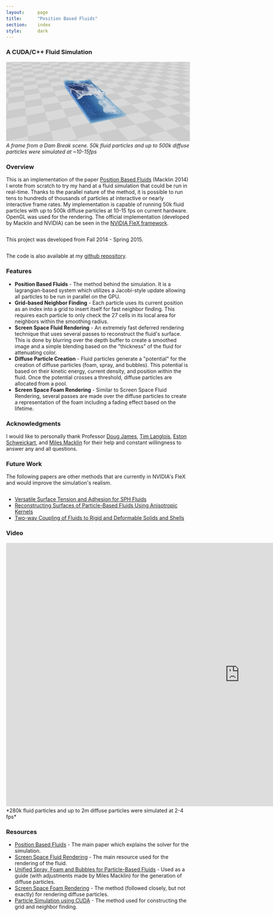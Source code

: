 ```yaml
---
layout:     page
title:      "Position Based Fluids"
section:	index
style:		dark
---
```


### A CUDA/C++ Fluid Simulation ###

![A frame from the simulation](../images/fluid.png)
*A frame from a Dam Break scene. 50k fluid particles and up to 500k diffuse particles were simulated at ~10-15fps*

### Overview ###
This is an implementation of the paper [Position Based Fluids](http://mmacklin.com/pbf_sig_preprint.pdf) (Macklin 2014) I wrote from scratch to try my hand at a fluid simulation that could be run in real-time. Thanks to the parallel nature of the method, it is possible to run tens to hundreds of thousands of particles at interactive or nearly interactive frame rates. My implementation is capable of running 50k fluid particles with up to 500k diffuse particles at 10-15 fps on current hardware. OpenGL was used for the rendering. The official implementation (developed by Macklin and NVIDIA) can be seen in the [NVIDIA FleX framework](https://developer.nvidia.com/physx-flex).
<pre></pre>
This project was developed from Fall 2014 - Spring 2015.
<pre></pre>
The code is also available at my [github repository](https://github.com/JAGJ10/PositionBasedFluids).

### Features ###
- **Position Based Fluids** - The method behind the simulation. It is a lagrangian-based system which utilizes a Jacobi-style update allowing all particles to be run in parallel on the GPU.
-  **Grid-based Neighbor Finding** - Each particle uses its current position as an index into a grid to insert itself for fast neighbor finding. This requires each particle to only check the 27 cells in its local area for neighbors within the smoothing radius.
-  **Screen Space Fluid Rendering** - An extremely fast deferred rendering technique that uses several passes to reconstruct the fluid's surface. This is done by blurring over the depth buffer to create a smoothed image and a simple blending based on the "thickness" of the fluid for attenuating color.
-  **Diffuse Particle Creation** - Fluid particles generate a "potential" for the creation of diffuse particles (foam, spray, and bubbles). This potential is based on their kinetic energy, current density, and position within the fluid. Once the potential crosses a threshold, diffuse particles are allocated from a pool.
-  **Screen Space Foam Rendering** - Similar to Screen Space Fluid Rendering, several passes are made over the diffuse particles to create a representation of the foam including a fading effect based on the lifetime.

### Acknowledgments ###
I would like to personally thank Professor [Doug James](http://www.cs.cornell.edu/~djames/), [Tim Langlois](http://www.cs.cornell.edu/~langlois/), [Eston Schweickart](http://www.cs.cornell.edu/~ers/), and [Miles Macklin](http://blog.mmacklin.com/) for their help and constant willingness to answer any and all questions.

### Future Work ###
The following papers are other methods that are currently in NVIDIA's FleX and would improve the simulation's realism.
<pre></pre>

- [Versatile Surface Tension and Adhesion for SPH Fluids](http://cg.informatik.uni-freiburg.de/publications/2013_SIGGRAPHASIA_surfaceTensionAdhesion.pdf)
- [Reconstructing Surfaces of Particle-Based Fluids Using Anisotropic Kernels](http://www.cc.gatech.edu/~turk/my_papers/particle_surfaces_tog.pdf)
- [Two-way Coupling of Fluids to Rigid and Deformable Solids and Shells](http://physbam.stanford.edu/~fedkiw/papers/stanford2008-01.pdf)

### Video ###
<iframe width="1280" height="720" src="https://www.youtube.com/embed/9Wh3ano4kJw" frameborder="0" allowfullscreen></iframe>
*280k fluid particles and up to 2m diffuse particles were simulated at 2-4 fps*

### Resources ###

- [Position Based Fluids](http://mmacklin.com/pbf_sig_preprint.pdf) - The main paper which explains the solver for the simulation.
- [Screen Space Fluid Rendering](http://developer.download.nvidia.com/presentations/2010/gdc/Direct3D_Effects.pdf) - The main resource used for the rendering of the fluid.
- [Unified Spray, Foam and Bubbles for Particle-Based Fluids](http://cg.informatik.uni-freiburg.de/publications/2012_CGI_sprayFoamBubbles.pdf) - Used as a guide (with adjustments made by Miles Macklin) for the generation of diffuse particles.
- [Screen Space Foam Rendering](http://cg.informatik.uni-freiburg.de/publications/2013_WSCG_foamRendering.pdf) - The method (followed closely, but not exactly) for rendering diffuse particles.
- [Particle Simulation using CUDA](http://docs.nvidia.com/cuda/samples/5_Simulations/particles/doc/particles.pdf) - The method used for constructing the grid and neighbor finding.